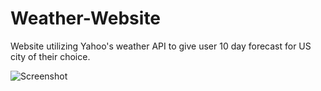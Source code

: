 # Weather-Website
Website utilizing Yahoo's weather API to give user 10 day forecast for US city of their choice.

![Screenshot](https://cloud.githubusercontent.com/assets/11464803/19942765/d7f0a13c-a102-11e6-9eb7-4e73475a5814.PNG)

